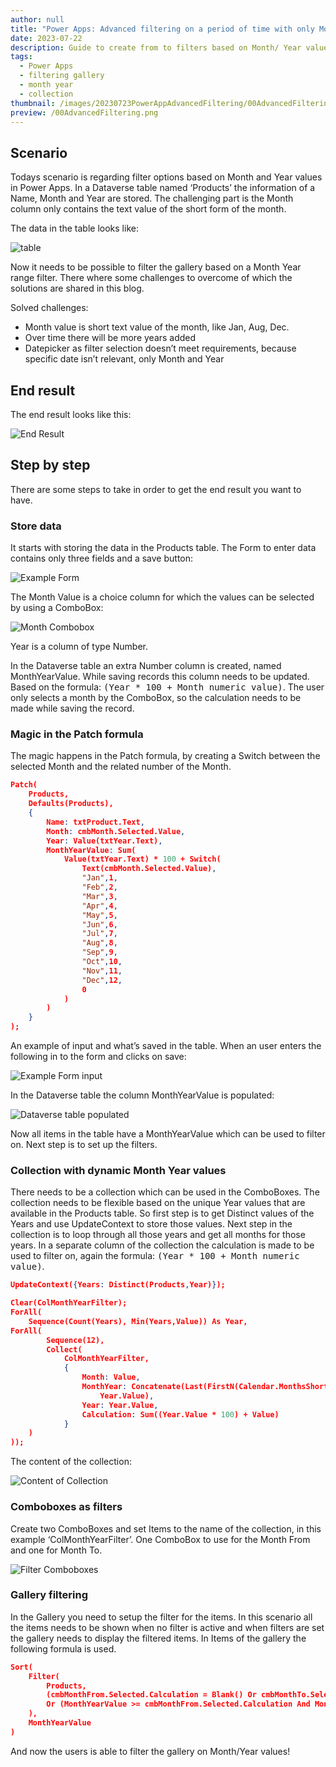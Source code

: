 ```yaml
---
author: null
title: "Power Apps: Advanced filtering on a period of time with only Month and Year value"
date: 2023-07-22
description: Guide to create from to filters based on Month/ Year values only
tags:
  - Power Apps
  - filtering gallery
  - month year
  - collection
thumbnail: /images/20230723PowerAppAdvancedFiltering/00AdvancedFiltering.png
preview: /00AdvancedFiltering.png
---
```


## Scenario
Todays scenario is regarding filter options based on Month and Year values in Power Apps. In a Dataverse table named ‘Products’ the information of a Name, Month and Year are stored. The challenging part is the Month column only contains the text value of the short form of the month.

The data in the table looks like:


![table](/images/20230723PowerAppAdvancedFiltering/1-table.png)


Now it needs to be possible to filter the gallery based on a Month Year range filter. There where some challenges to overcome of which the solutions are shared in this blog.

Solved challenges:
* Month value is short text value of the month, like Jan, Aug, Dec.
* Over time there will be more years added 
* Datepicker as filter selection doesn’t meet requirements, because specific date isn’t relevant, only Month and Year 

## End result
The end result looks like this: 

![End Result](/images/20230723PowerAppAdvancedFiltering/2-FilterMonthYearValueGIF.gif)

## Step by step
There are some steps to take in order to get the end result you want to have. 

### Store data
It starts with storing the data in the Products table. The Form to enter data contains only three fields and a save button:

![Example Form](/images/20230723PowerAppAdvancedFiltering/3-ExampleForm.png)

The Month Value is a choice column for which the values can be selected by using a ComboBox:

![Month Combobox](/images/20230723PowerAppAdvancedFiltering/4-MonthCombobox.png)

Year is a column of type Number.

In the Dataverse table an extra Number column is created, named MonthYearValue. While saving records this column needs to be updated. Based on the formula: <kbd>(Year * 100 + Month numeric value)</kbd>. The user only selects a month by the ComboBox, so the calculation needs to be made while saving the record. 

### Magic in the Patch formula 
The magic happens in the Patch formula, by creating a Switch between the selected Month and the related number of the Month.

```json
Patch(
    Products,
    Defaults(Products),
    {
        Name: txtProduct.Text,
        Month: cmbMonth.Selected.Value,
        Year: Value(txtYear.Text),
        MonthYearValue: Sum(
            Value(txtYear.Text) * 100 + Switch(
                Text(cmbMonth.Selected.Value),
                "Jan",1,
                "Feb",2,
                "Mar",3,
                "Apr",4,
                "May",5,
                "Jun",6,
                "Jul",7,
                "Aug",8,
                "Sep",9,
                "Oct",10,
                "Nov",11,
                "Dec",12,
                0
            )
        )
    }
);

```

An example of input and what’s saved in the table. When an user enters the following in to the form and clicks on save:


![Example Form input](/images/20230723PowerAppAdvancedFiltering/5-ExampleFormInput.png)

In the Dataverse table the column MonthYearValue is populated:

![Dataverse table populated](/images/20230723PowerAppAdvancedFiltering/6-DataverseTable.png)

Now all items in the table have a MonthYearValue which can be used to filter on. Next step is to set up the filters.

### Collection with dynamic Month Year values
There needs to be a collection which can be used in the ComboBoxes. 
The collection needs to be flexible based on the unique Year values that are available in the Products table. So first step is to get Distinct values of the Years and use UpdateContext to store those values. Next step in the collection is to loop through all those years and get all months for those years. In a separate column of the collection the calculation is made to be used to filter on, again the formula: <kbd>(Year * 100 + Month numeric value)</kbd>.

```json
UpdateContext({Years: Distinct(Products,Year)});

Clear(ColMonthYearFilter);
ForAll(
    Sequence(Count(Years), Min(Years,Value)) As Year,
ForAll(
        Sequence(12),
        Collect(
            ColMonthYearFilter,
            {
                Month: Value,
                MonthYear: Concatenate(Last(FirstN(Calendar.MonthsShort(),Value)).Value, " ",
                    Year.Value),
                Year: Year.Value,
                Calculation: Sum((Year.Value * 100) + Value)
            }       
    )
));
```

The content of the collection:


![Content of Collection](/images/20230723PowerAppAdvancedFiltering/7-CollectionContent.png)

### Comboboxes as filters
Create two ComboBoxes and set Items to the name of the collection, in this example ‘ColMonthYearFilter’. One ComboBox to use for the Month From and one for Month To. 

![Filter Comboboxes](/images/20230723PowerAppAdvancedFiltering/8-FilterComboboxes.png)


### Gallery filtering
In the Gallery you need to setup the filter for the items. In this scenario all the items needs to be shown when no filter is active and when filters are set the gallery needs to display the filtered items. 
In Items of the gallery the following formula is used.

````json
Sort(
    Filter(
        Products,
        (cmbMonthFrom.Selected.Calculation = Blank() Or cmbMonthTo.Selected.Calculation = Blank()) 
        Or (MonthYearValue >= cmbMonthFrom.Selected.Calculation And MonthYearValue <= cmbMonthTo.Selected.Calculation)
    ),
    MonthYearValue
)

`````

And now the users is able to filter the gallery on Month/Year values!